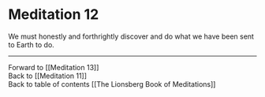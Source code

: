 # Meditation 12

We must honestly and forthrightly discover and do what we have been sent to Earth to do. 

___

Forward to [[Meditation 13]]        
Back to [[Meditation 11]]  
Back to table of contents [[The Lionsberg Book of Meditations]]  